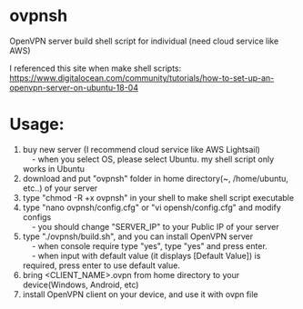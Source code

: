 # ovpnsh
OpenVPN server build shell script for individual (need cloud service like AWS)

I referenced this site when make shell scripts:
https://www.digitalocean.com/community/tutorials/how-to-set-up-an-openvpn-server-on-ubuntu-18-04

# Usage:
1. buy new server (I recommend cloud service like AWS Lightsail)  
&nbsp;&nbsp;&nbsp;&nbsp;- when you select OS, please select Ubuntu. my shell script only works in Ubuntu  
2. download and put "ovpnsh" folder in home directory(~, /home/ubuntu, etc..) of your server  
3. type "chmod -R +x ovpnsh" in your shell to make shell script executable  
4. type "nano ovpnsh/config.cfg" or "vi opensh/config.cfg" and modify configs  
&nbsp;&nbsp;&nbsp;&nbsp;- you should change "SERVER_IP" to your Public IP of your server  
5. type "./ovpnsh/build.sh", and you can install OpenVPN server  
&nbsp;&nbsp;&nbsp;&nbsp;- when console require type "yes", type "yes" and press enter.  
&nbsp;&nbsp;&nbsp;&nbsp;- when input with default value (it displays [Default Value]) is required, press enter to use default value.  
6. bring <CLIENT_NAME>.ovpn from home directory to your device(Windows, Android, etc)  
7. install OpenVPN client on your device, and use it with ovpn file  
